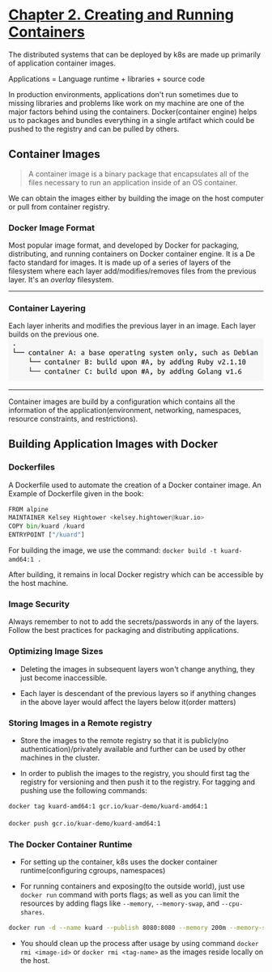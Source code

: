 # [Chapter 2. Creating and Running Containers](https://github.com/rusrushal13/Kubernetes-Up-and-Running-Notes/blob/master/Chapter1.md#chapter-2-creating-and-running-containers)

The distributed systems that can be deployed by k8s are made up primarily of application container images.

Applications = Language runtime + libraries + source code

In production environments, applications don't run sometimes due to missing libraries and problems like work on my machine are one of the major factors behind using the containers. Docker(container engine) helps us to packages and bundles everything in a single artifact which could be pushed to the registry and can be pulled by others.

## Container Images

> A container image is a binary package that encapsulates all of the files necessary to run an application inside of an OS container.

We can obtain the images either by building the image on the host computer or pull from container registry.

### Docker Image Format

Most popular image format, and developed by Docker for packaging, distributing, and running containers on Docker container engine. It is a De facto standard for images. It is made up of a series of layers of the filesystem where each layer add/modifies/removes files from the previous layer. It's an *overlay* filesystem.

---

### Container Layering

Each layer inherits and modifies the previous layer in an image. Each layer builds on the previous one.
![Container Layering](images/container_layering.png)

---
Container images are build by a configuration which contains all the information of the application(environment, networking, namespaces, resource constraints, and restrictions).

## Building Application Images with Docker

### Dockerfiles

A Dockerfile used to automate the creation of a Docker container image. An Example of Dockerfile given in the book:

```python
FROM alpine
MAINTAINER Kelsey Hightower <kelsey.hightower@kuar.io>
COPY bin/kuard /kuard
ENTRYPOINT ["/kuard"]
```

For building the image, we use the command: `docker build -t kuard-amd64:1 .`

After building, it remains in local Docker registry which can be accessible by the host machine.

### Image Security

Always remember to not to add the secrets/passwords in any of the layers. Follow the best practices for packaging and distributing applications.

### Optimizing Image Sizes

* Deleting the images in subsequent layers won't change anything, they just become inaccessible.

* Each layer is descendant of the previous layers so if anything changes in the above layer would affect the layers below it(order matters)

### Storing Images in a Remote registry

* Store the images to the remote registry so that it is publicly(no authentication)/privately available and further can be used by other machines in the cluster.

* In order to publish the images to the registry, you should first tag the registry for versioning and then push it to the registry. For tagging and pushing use the following commands:

```bash
docker tag kuard-amd64:1 gcr.io/kuar-demo/kuard-amd64:1

docker push gcr.io/kuar-demo/kuard-amd64:1
```

### The Docker Container Runtime

* For setting up the container, k8s uses the docker container runtime(configuring cgroups, namespaces)

* For running containers and exposing(to the outside world), just use `docker run` command with ports flags; as well as you can limit the resources by adding flags like `--memory`, `--memory-swap`, and `--cpu-shares`.

```bash
docker run -d --name kuard --publish 8080:8080 --memory 200m --memory-swap 1G --cpu-shares 1024 gcr.io/kuar-demo/kuard-amd64:1
```

* You should clean up the process after usage by using command `docker rmi <image-id>` or `docker rmi <tag-name>` as the images reside locally on the host.
